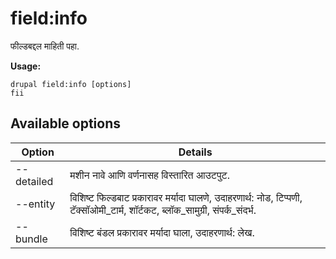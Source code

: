 # field:info
फील्डबद्दल माहिती पहा.

**Usage:**
```
drupal field:info [options]
fii
```

## Available options
Option | Details
-------|-------------
--detailed | मशीन नावे आणि वर्णनासह विस्तारित आउटपुट.
--entity | विशिष्ट फिल्डबाट प्रकारावर मर्यादा घालणे, उदाहरणार्थ: नोड, टिप्पणी, टॅक्सॉओमी_टार्म, शॉर्टकट, ब्लॉक_सामुग्री, संपर्क_संदर्भ.
--bundle | विशिष्ट बंडल प्रकारावर मर्यादा घाला, उदाहरणार्थ: लेख.
